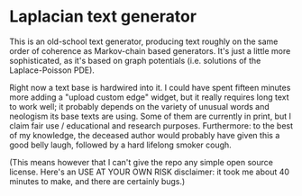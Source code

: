 # Laplacian text generator

This is an old-school text generator, producing text roughly on the same order of coherence as Markov-chain based generators. It's just a little more sophisticated, as it's based on graph potentials (i.e. solutions of the Laplace-Poisson PDE).

Right now a text base is hardwired into it. I could have spent fifteen minutes more adding a "upload custom edge" widget, but it really requires long text to work well; it probably depends on the variety of unusual words and neologism its base texts are using. Some of them are currently in print, but I claim fair use / educational and research purposes. Furthermore: to the best of my knowledge, the deceased author would probably have given this a good belly laugh, followed by a hard lifelong smoker cough.

(This means however that I can't give the repo any simple open source license. Here's an USE AT YOUR OWN RISK disclaimer: it took me about 40 minutes to make, and there are certainly bugs.)
